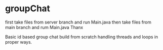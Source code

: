 # groupChat
first take files from server branch and run Main.java
then take files from main branch and rum Main.java
Thanx

Basic id based group chat build from scratch handling threads and loops in proper ways.
